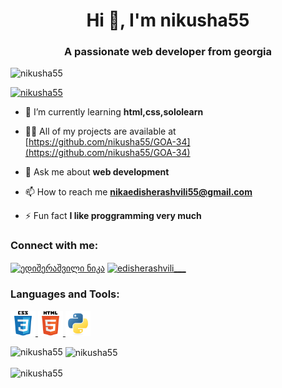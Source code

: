<h1 align="center">Hi 👋, I'm nikusha55</h1>
<h3 align="center">A passionate web developer from georgia</h3>

<p align="left"> <img src="https://komarev.com/ghpvc/?username=nikusha55&label=Profile%20views&color=0e75b6&style=flat" alt="nikusha55" /> </p>

<p align="left"> <a href="https://github.com/ryo-ma/github-profile-trophy"><img src="https://github-profile-trophy.vercel.app/?username=nikusha55" alt="nikusha55" /></a> </p>

- 🌱 I’m currently learning **html,css,sololearn**

- 👨‍💻 All of my projects are available at [https://github.com/nikusha55/GOA-34](https://github.com/nikusha55/GOA-34)

- 💬 Ask me about **web development**

- 📫 How to reach me **nikaedisherashvili55@gmail.com**

- ⚡ Fun fact **I like proggramming very much**

<h3 align="left">Connect with me:</h3>
<p align="left">
<a href="https://fb.com/ედიშერაშვილი ნიკა" target="blank"><img align="center" src="https://raw.githubusercontent.com/rahuldkjain/github-profile-readme-generator/master/src/images/icons/Social/facebook.svg" alt="ედიშერაშვილი ნიკა" height="30" width="40" /></a>
<a href="https://instagram.com/edisherashvili___" target="blank"><img align="center" src="https://raw.githubusercontent.com/rahuldkjain/github-profile-readme-generator/master/src/images/icons/Social/instagram.svg" alt="edisherashvili___" height="30" width="40" /></a>
</p>

<h3 align="left">Languages and Tools:</h3>
<p align="left"> <a href="https://www.w3schools.com/css/" target="_blank" rel="noreferrer"> <img src="https://raw.githubusercontent.com/devicons/devicon/master/icons/css3/css3-original-wordmark.svg" alt="css3" width="40" height="40"/> </a> <a href="https://www.w3.org/html/" target="_blank" rel="noreferrer"> <img src="https://raw.githubusercontent.com/devicons/devicon/master/icons/html5/html5-original-wordmark.svg" alt="html5" width="40" height="40"/> </a> <a href="https://www.python.org" target="_blank" rel="noreferrer"> <img src="https://raw.githubusercontent.com/devicons/devicon/master/icons/python/python-original.svg" alt="python" width="40" height="40"/> </a> </p>

<p><img align="left" src="https://github-readme-stats.vercel.app/api/top-langs?username=nikusha55&show_icons=true&locale=en&layout=compact" alt="nikusha55" /></p>

<p>&nbsp;<img align="center" src="https://github-readme-stats.vercel.app/api?username=nikusha55&show_icons=true&locale=en" alt="nikusha55" /></p>

<p><img align="center" src="https://github-readme-streak-stats.herokuapp.com/?user=nikusha55&" alt="nikusha55" /></p>
